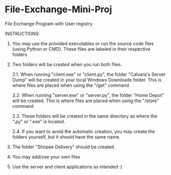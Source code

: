 # File-Exchange-Mini-Proj
File Exchange Program with User registry

INSTRUCTIONS:

1. You may use the provided executables or run the source code files (using Python or CMD). These files are labeled in their respective folders

2. Two folders will be created when you run both files.
   
   	2.1. When running "client.exe" or "client.py", the folder "Calvara's Server Dump" will be created in your local Windows Downloads folder.
   		This is where files are placed when using the "/get" command
   
   	2.2. When running "server.exe" or "server.py", the folder "Home Depot" will be created.
   		This is where files are placed when using the "/store" command
   
   	2.3. These folders will be created in the same directory as where the ".py" or ".exe" is located.
   
   	2.4. If you want to avoid the automatic creation, you may create the folders yourself, but it should have the same name.

4. The folder "Shopee Delivery" should be created.

6. You may add/use your own files
   
8. Use the server and client applications as intended :)
	 

